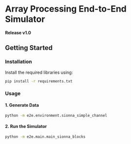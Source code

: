 # Array Processing End-to-End Simulator

**Release v1.0**

## Getting Started

### Installation

Install the required libraries using:

```bash
pip install -r requirements.txt
```

### Usage

#### 1. Generate Data

```bash
python -m e2e.environment.sionna_simple_channel
```

#### 2. Run the Simulator

```bash
python -m e2e.main.main_sionna_blocks
```